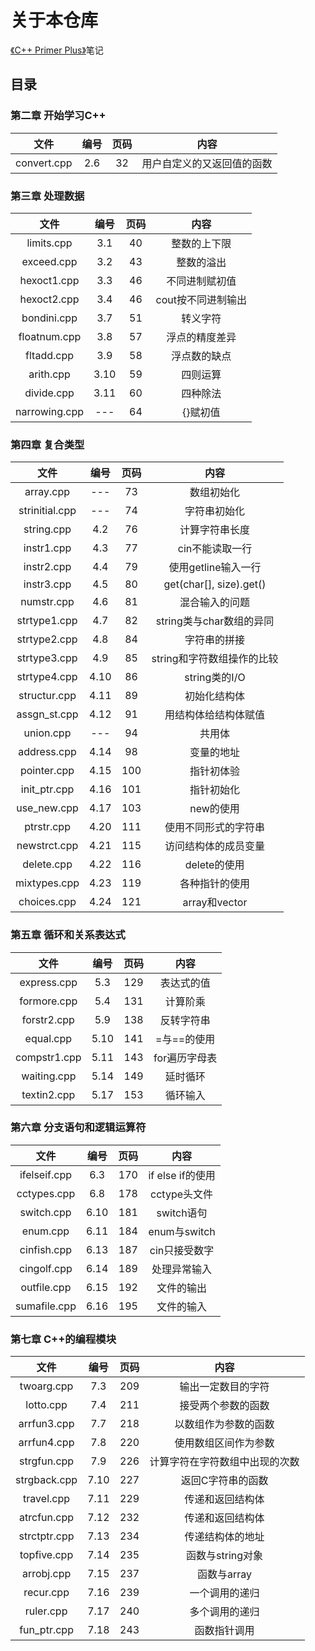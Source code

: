 # 关于本仓库
[《C++ Primer Plus》](https://book.douban.com/subject/10789789/)笔记
## 目录
### 第二章 开始学习C++
| 文件 | 编号 | 页码 | 内容 |
| :---: | :---: | :---: | :---: |
| convert.cpp | 2.6 | 32 | 用户自定义的又返回值的函数 |
### 第三章 处理数据
| 文件 | 编号 | 页码 | 内容 |
| :---: | :---: | :---: | :---: |
| limits.cpp | 3.1 | 40 | 整数的上下限 |
| exceed.cpp | 3.2 | 43 | 整数的溢出 |
| hexoct1.cpp | 3.3 | 46 | 不同进制赋初值 |
| hexoct2.cpp | 3.4 | 46 | cout按不同进制输出 |
| bondini.cpp | 3.7 | 51 | 转义字符 |
| floatnum.cpp | 3.8 | 57 | 浮点的精度差异 |
| fltadd.cpp | 3.9 | 58 | 浮点数的缺点 |
| arith.cpp | 3.10 | 59 | 四则运算 |
| divide.cpp | 3.11 | 60 | 四种除法 |
| narrowing.cpp | --- | 64 | {}赋初值 |
### 第四章 复合类型
| 文件 | 编号 | 页码 | 内容 |
| :---: | :---: | :---: | :---: |
| array.cpp | --- | 73 | 数组初始化 |
| strinitial.cpp | --- | 74 | 字符串初始化 |
| string.cpp | 4.2 | 76 | 计算字符串长度 |
| instr1.cpp | 4.3 | 77 | cin不能读取一行 |
| instr2.cpp | 4.4 | 79 | 使用getline输入一行 |
| instr3.cpp | 4.5 | 80 | get(char[], size).get() |
| numstr.cpp | 4.6 | 81 | 混合输入的问题 |
| strtype1.cpp | 4.7 | 82 | string类与char数组的异同 |
| strtype2.cpp | 4.8 | 84 | 字符串的拼接 |
| strtype3.cpp | 4.9 | 85 | string和字符数组操作的比较 |
| strtype4.cpp | 4.10 | 86 | string类的I/O |
| structur.cpp | 4.11 | 89 | 初始化结构体 |
| assgn_st.cpp | 4.12 | 91 | 用结构体给结构体赋值 |
| union.cpp | --- | 94 | 共用体 |
| address.cpp | 4.14 | 98 | 变量的地址 |
| pointer.cpp | 4.15 | 100 | 指针初体验 |
| init_ptr.cpp | 4.16 | 101 | 指针初始化 |
| use_new.cpp | 4.17 | 103 | new的使用 |
| ptrstr.cpp | 4.20 | 111 | 使用不同形式的字符串 |
| newstrct.cpp | 4.21 | 115 | 访问结构体的成员变量 |
| delete.cpp | 4.22 | 116 | delete的使用 |
| mixtypes.cpp | 4.23 | 119 | 各种指针的使用 |
| choices.cpp | 4.24 | 121 | array和vector |
### 第五章 循环和关系表达式
| 文件 | 编号 | 页码 | 内容 |
| :---: | :---: | :---: | :---: |
| express.cpp | 5.3 | 129 | 表达式的值 |
| formore.cpp | 5.4 | 131 | 计算阶乘 |
| forstr2.cpp | 5.9 | 138 | 反转字符串 |
| equal.cpp | 5.10 | 141 | =与==的使用 |
| compstr1.cpp | 5.11 | 143 | for遍历字母表 |
| waiting.cpp | 5.14 | 149 | 延时循环 |
| textin2.cpp | 5.17 | 153 | 循环输入 |
### 第六章 分支语句和逻辑运算符
| 文件 | 编号 | 页码 | 内容 |
| :---: | :---: | :---: | :---: |
| ifelseif.cpp | 6.3 | 170 | if else if的使用 |
| cctypes.cpp | 6.8 | 178 | cctype头文件 |
| switch.cpp | 6.10 | 181 | switch语句 |
| enum.cpp | 6.11 | 184 | enum与switch |
| cinfish.cpp | 6.13 | 187 | cin只接受数字 |
| cingolf.cpp | 6.14 | 189 | 处理异常输入 |
| outfile.cpp| 6.15 | 192 | 文件的输出 |
| sumafile.cpp | 6.16 | 195 | 文件的输入 |
### 第七章 C++的编程模块
| 文件 | 编号 | 页码 | 内容 |
| :---: | :---: | :---: | :---: |
| twoarg.cpp | 7.3 | 209 | 输出一定数目的字符 |
| lotto.cpp | 7.4 | 211 | 接受两个参数的函数 |
| arrfun3.cpp | 7.7 | 218 | 以数组作为参数的函数 |
| arrfun4.cpp | 7.8 | 220 | 使用数组区间作为参数 |
| strgfun.cpp | 7.9 | 226 | 计算字符在字符数组中出现的次数 |
| strgback.cpp | 7.10 | 227 | 返回C字符串的函数 |
| travel.cpp | 7.11 | 229 | 传递和返回结构体 |
| atrcfun.cpp | 7.12 | 232 | 传递和返回结构体 |
| strctptr.cpp | 7.13 | 234 | 传递结构体的地址 |
| topfive.cpp | 7.14 | 235 | 函数与string对象 |
| arrobj.cpp | 7.15 | 237 | 函数与array |
| recur.cpp | 7.16 | 239 | 一个调用的递归 |
| ruler.cpp | 7.17 | 240 | 多个调用的递归 |
| fun_ptr.cpp | 7.18 | 243 | 函数指针调用 |